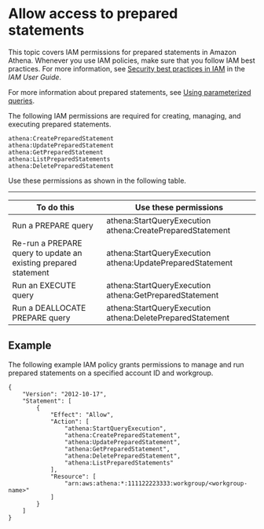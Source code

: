 # Allow access to prepared statements<a name="security-iam-athena-prepared-statements"></a>

This topic covers IAM permissions for prepared statements in Amazon Athena\. Whenever you use IAM policies, make sure that you follow IAM best practices\. For more information, see [Security best practices in IAM](https://docs.aws.amazon.com/IAM/latest/UserGuide/best-practices.html) in the *IAM User Guide*\.

For more information about prepared statements, see [Using parameterized queries](querying-with-prepared-statements.md)\.

The following IAM permissions are required for creating, managing, and executing prepared statements\.

```
athena:CreatePreparedStatement
athena:UpdatePreparedStatement
athena:GetPreparedStatement
athena:ListPreparedStatements
athena:DeletePreparedStatement
```

Use these permissions as shown in the following table\.


****  

| To do this | Use these permissions | 
| --- | --- | 
| Run a PREPARE query | athena:StartQueryExecution athena:CreatePreparedStatement | 
| Re\-run a PREPARE query to update an existing prepared statement | athena:StartQueryExecution athena:UpdatePreparedStatement | 
| Run an EXECUTE query | athena:StartQueryExecution athena:GetPreparedStatement | 
| Run a DEALLOCATE PREPARE query | athena:StartQueryExecution athena:DeletePreparedStatement | 

## Example<a name="security-iam-athena-prepared-statements-example"></a>

The following example IAM policy grants permissions to manage and run prepared statements on a specified account ID and workgroup\.

```
{
    "Version": "2012-10-17",
    "Statement": [
        {
            "Effect": "Allow",
            "Action": [
                "athena:StartQueryExecution",
                "athena:CreatePreparedStatement",
                "athena:UpdatePreparedStatement",
                "athena:GetPreparedStatement",
                "athena:DeletePreparedStatement",
                "athena:ListPreparedStatements"
            ],
            "Resource": [
                "arn:aws:athena:*:111122223333:workgroup/<workgroup-name>"
            ]
        }
    ]
}
```